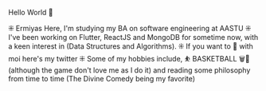 Hello World 🤙

  ⁜ Ermiyas Here, I'm studying my BA on software engineering at AASTU
  ⁜ I've been working on Flutter, ReactJS and MongoDB for sometime now, 
  with a keen interest in (Data Structures and Algorithms).
  ⁜ If you want to 💬 with moi here's my twitter
  ⁜ Some of my hobbies include, ⛹️ BASKETBALL 🗑️🏀 (although the game don't love me as I do it)
  and reading some philosophy from time to time (The Divine Comedy being my favorite)
